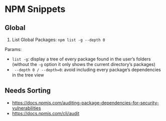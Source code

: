 # NPM Snippets

## Global

1. List Global Packages: `npm list -g --depth 0`

Params:
* `list -g`: display a tree of every package found in the user’s folders (without the `-g` option it only shows the current directory’s packages)
* ` --depth 0 / --depth=0`: avoid including every package’s dependencies in the tree view

## Needs Sorting

* https://docs.npmjs.com/auditing-package-dependencies-for-security-vulnerabilities
* https://docs.npmjs.com/cli/audit
